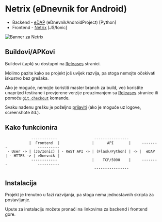 # Netrix (eDnevnik for Android)
* Backend - [eDAP](https://github.com/btx3/eDnevnik/blob/master/README_edap.md) (eDnevnikAndroidProject) [Python]
* Frontend - [Netrix](https://github.com/btx3/eDnevnik/blob/master/README_Netrix.md) [JS/Ionic]

![Banner za Netrix](https://i.imgur.com/VkQ7SQX.jpg)

## Buildovi/APKovi

Buildovi (.apk) su dostupni na [Releases](https://github.com/btx3/Netrix/releases) stranici.

Molimo pazite kako se projekt još uvijek razvija, pa stoga nemojte očekivati iskustvo bez grešaka.

Ako je moguće, nemojte koristiti master branch za build, već koristite unaprijed testirane i provjerene verzije preuzimanjem sa [Releases](https://github.com/btx3/Netrix/releases) stranice ili pomoću [`git checkout`](https://stackoverflow.com/a/792027) komande.

Svaku nađenu grešku je poželjno [prijaviti](https://github.com/btx3/Netrix/issues/new) (ako je moguće uz logove, screenshote itd.).

## Kako funkcionira

```
            ------------                 ----------------
           |  Frontend  |               |      API       |     --------              ----------
 - User -> | (JS/Ionic) | - ReST API -> | (Flask/Python) | -> |  eDAP  | - HTTPS -> | eDnevnik |
            ------------                |    TCP/5000    |     --------              ----------
                                         ----------------  
```

## Instalacija
Projekt je trenutno u fazi razvijanja, pa stoga nema jednostavnih skripta za postavljanje.

Upute za instalaciju možete pronaći na linkovima za backend i frontend gore.
